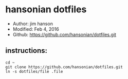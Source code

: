 # hansonian dotfiles

* Author: jim hanson
* Modified: Feb 4, 2016
* Github: https://github.com/hansonian/dotfiles.git

## instructions:

	cd ~
	git clone https://github.com/hansonian/dotfiles.git
	ln -s dotfiles/file .file
 
